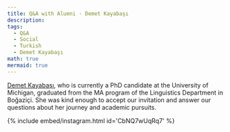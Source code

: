 ```yaml
---
title: Q&A with Alumni - Demet Kayabaşı
description:
tags:
  - Q&A
  - Social
  - Turkish
  - Demet Kayabaşı
math: true
mermaid: true
---
```


[Demet Kayabaşı](https://www.linkedin.com/in/demet-kayaba%C5%9F%C4%B1), who is currently a PhD candidate at the University of Michigan, graduated from the MA program of the Linguistics Department in Boğaziçi. She was kind enough to accept our invitation and answer our questions about her journey and academic pursuits.

{% include embed/instagram.html id='CbNQ7wUqRq7' %}